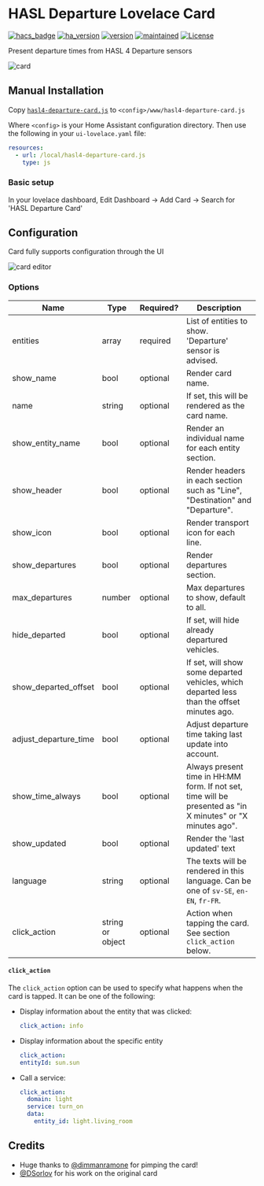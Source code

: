 # HASL Departure Lovelace Card

[![hacs_badge](https://img.shields.io/badge/HACS-Default-orange.svg)](https://github.com/custom-components/hacs)
[![ha_version](https://img.shields.io/badge/homeassistant-2024.1.0%2B-yellow.svg)](https://www.home-assistant.io)
[![version](https://img.shields.io/badge/version-3.0.0-red.svg)](#)
[![maintained](https://img.shields.io/maintenance/yes/2024.svg)](#)
[![License](https://img.shields.io/badge/License-Apache%202.0-blue.svg)](https://opensource.org/licenses/Apache-2.0)

Present departure times from HASL 4 Departure sensors

![card](https://github.com/NecroKote/HA-hasl3-departure-card/assets/1721257/2a4208f1-9007-4888-b084-32468d734a3c)

## Manual Installation

Copy [`hasl4-departure-card.js`](./dist/hasl4-departure-card.js) to `<config>/www/hasl4-departure-card.js`

Where `<config>` is your Home Assistant configuration directory.
Then use the following in your `ui-lovelace.yaml` file:

```yaml
resources:
  - url: /local/hasl4-departure-card.js
    type: js
```

### Basic setup

In your lovelace dashboard, Edit Dashboard -> Add Card -> Search for 'HASL Departure Card'

## Configuration

Card fully supports configuration through the UI

![card editor](https://github.com/NecroKote/HA-hasl3-departure-card/assets/1721257/9397ab6f-bd13-480e-b246-dde131ab3bc7)


### Options
| Name                  | Type             | Required? | Description                                                                                                 |
|-----------------------|------------------|-----------|-------------------------------------------------------------------------------------------------------------|
| entities              | array            | required  | List of entities to show. 'Departure' sensor is advised.                                                    |
| show_name             | bool             | optional  | Render card name.                                                                                           |
| name                  | string           | optional  | If set, this will be rendered as the card name.                                                             |
| show_entity_name      | bool             | optional  | Render an individual name for each entity section.                                                          |
| show_header           | bool             | optional  | Render headers in each section such as "Line", "Destination" and "Departure".                               |
| show_icon             | bool             | optional  | Render transport icon for each line.                                                                        |
| show_departures       | bool             | optional  | Render departures section.                                                                                  |
| max_departures        | number           | optional  | Max departures to show, default to all.                                                                     |
| hide_departed         | bool             | optional  | If set, will hide already departured vehicles.                                                              |
| show_departed_offset  | bool             | optional  | If set, will show some departed vehicles, which departed less than the offset minutes ago.                  |
| adjust_departure_time | bool             | optional  | Adjust departure time taking last update into account.                                                      |
| show_time_always      | bool             | optional  | Always present time in HH:MM form. If not set, time will be presented as "in X minutes" or "X minutes ago". |
| show_updated          | bool             | optional  | Render the 'last updated' text                                                                              |
| language              | string           | optional  | The texts will be rendered in this language. Can be one of `sv-SE`, `en-EN`, `fr-FR`.                       |
| click_action          | string or object | optional  | Action when tapping the card. See section `click_action` below.                                             |

#### `click_action`

The `click_action` option can be used to specify what happens when the card is tapped. It can be one of the following:

- Display information about the entity that was clicked:
    ```yaml
    click_action: info
    ```

-  Display information about the specific entity
    ```yaml
    click_action:
    entityId: sun.sun
    ```

- Call a service:
    ```yaml
    click_action:
      domain: light
      service: turn_on
      data:
        entity_id: light.living_room
    ```


## Credits
- Huge thanks to [@dimmanramone](https://github.com/dimmanramone) for pimping the card!
- [@DSorlov](https://github.com/DSorlov) for his work on the original card